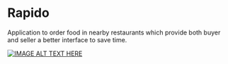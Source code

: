 # Rapido
Application to order food in nearby restaurants which provide both buyer and seller a better interface to save time.

[![IMAGE ALT TEXT HERE](https://img.youtube.com/vi/3D-Bl3ZjHTg/0.jpg)](https://www.youtube.com/watch?v=3D-Bl3ZjHTg&feature=youtu.be)
